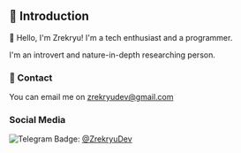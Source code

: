 ## 🌟 Introduction

👋 Hello, I'm Zrekryu! I'm a tech enthusiast and a programmer.

I'm an introvert and nature-in-depth researching person.

### 📱 Contact

You can email me on zrekryudev@gmail.com

### Social Media

![Telegram Badge](https://img.shields.io/badge/Telegram-2CA5E0?style=for-the-badge&logo=telegram&logoColor=white): [@ZrekryuDev](https://t.me/ZrekryuDev)